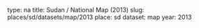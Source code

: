 type: na
title: Sudan / National Map (2013)
slug: places/sd/datasets/map/2013
place: sd
dataset: map
year: 2013
